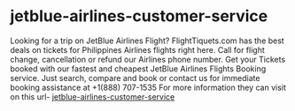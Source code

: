 # jetblue-airlines-customer-service
Looking for a trip on JetBlue Airlines Flight? FlightTiquets.com has the best deals on tickets for Philippines Airlines flights right here. Call for flight change, cancellation or refund our Airlines phone number.     Get your Tickets booked with our fastest and cheapest JetBlue Airlines Flights Booking service. Just search, compare and book or contact us for immediate booking assistance at    +1(888) 707-1535
For more information they can visit on this url- <a href="https://www.flighttiquets.com/jetblue-airlines">jetblue-airlines-customer-service</a>
